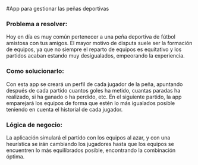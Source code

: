 #App para gestionar las peñas deportivas

### Problema a resolver:
  Hoy en día es muy común pertenecer a una peña deportiva de fútbol amistosa con tus amigos. El mayor motivo de disputa suele ser la formación de equipos, ya que no siempre el reparto de equipos es equitativo y los partidos acaban estando muy desigualados, empeorando la experiencia.


### Como solucionarlo:
  Con esta app se creará un perfil de cada jugador de la peña, apuntando después de cada partido cuantos goles ha metido, cuantas paradas ha realizado, si ha ganado o ha perdido, etc. En el siguiente partido, la app emparejará los equipos de forma que estén lo más igualados posible teniendo en cuenta el historial de cada jugador.

### Lógica de negocio:
  La aplicación simulará el partido con los equipos al azar, y con una heurística se irán cambiando los jugadores hasta que los equipos se encuentren lo más equilibrados posible, encontrando la combinación óptima.
